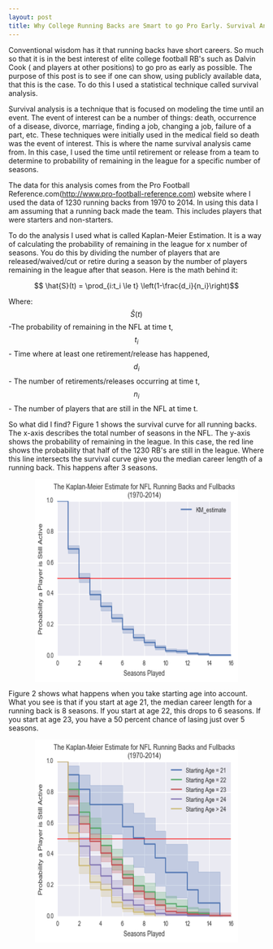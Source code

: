 ```yaml
---
layout: post
title: Why College Running Backs are Smart to go Pro Early. Survival Analysis Using KM-Estimation.
---
```


Conventional wisdom has it that running backs have short careers. So much so that it is in the best interest of elite college football RB's such as Dalvin Cook ( and players at other positions) to go pro as early as possible. The purpose of this post is to see if one can show, using publicly available data, that this is the case. To do this I used a statistical technique called survival analysis.

Survival analysis is a technique that is focused on modeling the time until an event. The event of interest can be a number of things: death, occurrence of a disease, divorce, marriage, finding a job, changing a job, failure of a part, etc. These techniques were initially used in the medical field so death was the event of interest. This is where the name survival analysis came from. In this case, I used the time until retirement or release from a team to determine to probability of remaining in the league for a specific number of seasons.

The data for this analysis comes from the Pro Football Reference.com(http://www.pro-football-reference.com) website where I used the data of 1230 running backs from 1970 to 2014. In using this data I am assuming that a running back made the team. This includes players that were starters and non-starters.

To do the analysis I used what is called Kaplan-Meier Estimation. It is a way of calculating the probability of remaining in the league for x number of seasons. You do this by dividing the number of players that are released/waived/cut or retire during a season by the number of players remaining in the league after that season. Here is the math behind it:

$$ \hat{S}(t) = \prod_{i:t_i \le t} \left(1-\frac{d_i}{n_i}\right)$$

Where: $$\hat{S}(t)$$-The probability of remaining in the NFL at time t,$$t_i$$ - Time where at least one retirement/release has happened, $$d_i$$ - The number of retirements/releases occurring at time t, $$n_i$$ - The number of players that are still in the NFL at time t. 

So what did I find? Figure 1 shows the survival curve for all running backs. The x-axis describes the total number of seasons in the NFL. The y-axis shows the probability of remaining in the league. In this case, the red line shows the probability that half of the 1230 RB's are still in the league. Where this line intersects the survival curve give you the median career length of a running back. This happens after 3 seasons.

<img src="/images/KM_allRB.png" style = "display: block; margin-left: auto;margin-right:auto;" width="400px" height="400px"/>

Figure 2 shows what happens when you take starting age into account. What you see is that if you start at age 21, the median career length for a running back is 8 seasons. If you start at age 22, this drops to 6 seasons. If you start at age 23, you have a 50 percent chance of lasing just over 5 seasons.

<img src="/images/KM_age.png" style = "display: block; margin-left: auto;margin-right:auto;" width="400px" height="400px"/>



